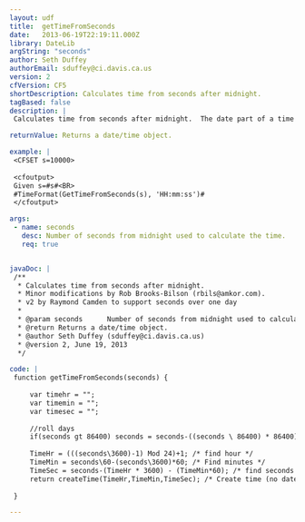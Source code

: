 ```yaml
---
layout: udf
title:  getTimeFromSeconds
date:   2013-06-19T22:19:11.000Z
library: DateLib
argString: "seconds"
author: Seth Duffey
authorEmail: sduffey@ci.davis.ca.us
version: 2
cfVersion: CF5
shortDescription: Calculates time from seconds after midnight.
tagBased: false
description: |
 Calculates time from seconds after midnight.  The date part of a time variable is set to December 30, 1899

returnValue: Returns a date/time object.

example: |
 <CFSET s=10000>
 
 <cfoutput>
 Given s=#s#<BR>
 #TimeFormat(GetTimeFromSeconds(s), 'HH:mm:ss')#
 </cfoutput>

args:
 - name: seconds
   desc: Number of seconds from midnight used to calculate the time.
   req: true


javaDoc: |
 /**
  * Calculates time from seconds after midnight.
  * Minor modifications by Rob Brooks-Bilson (rbils@amkor.com).
  * v2 by Raymond Camden to support seconds over one day
  * 
  * @param seconds      Number of seconds from midnight used to calculate the time. (Required)
  * @return Returns a date/time object. 
  * @author Seth Duffey (sduffey@ci.davis.ca.us) 
  * @version 2, June 19, 2013 
  */

code: |
 function getTimeFromSeconds(seconds) {
 
     var timehr = "";
     var timemin = "";
     var timesec = "";
     
     //roll days
     if(seconds gt 86400) seconds = seconds-((seconds \ 86400) * 86400);
 
     TimeHr = (((seconds\3600)-1) Mod 24)+1; /* find hour */
     TimeMin = seconds\60-(seconds\3600)*60; /* Find minutes */
     TimeSec = seconds-(TimeHr * 3600) - (TimeMin*60); /* find seconds */
     return createTime(TimeHr,TimeMin,TimeSec); /* Create time (no date) */
 
 }

---
```


